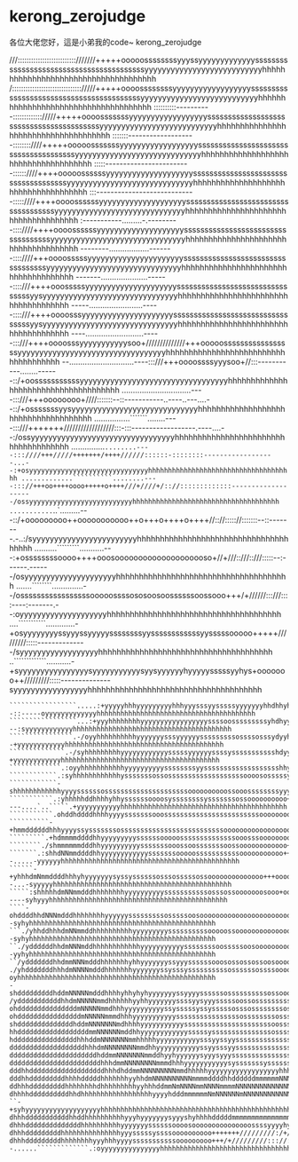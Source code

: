 # kerong_zerojudge
各位大佬您好，這是小弟我的code~
kerong_zerojudge

///::::::::::::::::::::::::::///////+++++ooooossssssssyyyssyyyyyyyyyyyyysssssssssssssssssssssssssssssssssssssssssyyyyyyyyyyyyyyyyyyyyyyyyyyyhhhhhhhhhhhhhhhhhhhhhhhhhhhhhhhhhhhhh
/::::::::::::::::::::::::::::::://///+++++oooossssssssyyyyyyyyyyyyyyyyyysssssssssssssssssssssssssssssssssssssssssyyyyyyyyyyyyyyyyyyyyyyyyyyyhhhhhhhhhhhhhhhhhhhhhhhhhhhhhhhhhhhhh
::::::::::----------::::::::::::://///+++++oooosssssssyyyyyyyyyyyyyyyyyysssssssssssssssssssssssssssssssssssssssssyyyyyyyyyyyyyyyyyyyyyyyyyyyhhhhhhhhhhhhhhhhhhhhhhhhhhhhhhhhhhhhh
:::::::-------------------::::::::////+++++ooooosssssssyyyyyyyyyyyyyyyyyyssssssssssssssssssssssssssssssssssssssyyyyyyyyyyyyyyyyyyyyyyyyyyyyyhhhhhhhhhhhhhhhhhhhhhhhhhhhhhhhhhhhhh
:::::------------------------::::::////++++ooooossssssyyyyyyyyyyyyyyyyyyyysssssssssssssssssssssssssssssssssssssyyyyyyyyyyyyyyyyyyyyyyyyyyyyyhhhhhhhhhhhhhhhhhhhhhhhhhhhhhhhhhhhhh
:::----------------------------:::::////++++oooossssssyyyyyyyyyyyyyyyyyyyyssssssssssssssssssssssssssssssssssssyyyyyyyyyyyyyyyyyyyyyyyyyyyyyyhhhhhhhhhhhhhhhhhhhhhhhhhhhhhhhhhhhhh
:-----------.........-.---------::::////++++oooossssssyyyyyyyyyyyyyyyyyyyysssssssssssssssssssssssssssssssssssyyyyyyyyyyyyyyyyyyyyyyyyyyyyyyyhhhhhhhhhhhhhhhhhhhhhhhhhhhhhhhhhhhhh
--------..................-------::::////+++oooosssssyyyyyyyyyyyyyyyyyyyyyyssssssssssssssssssssssssssssssssssyyyyyyyyyyyyyyyyyyyyyyyyyyyyyyyhhhhhhhhhhhhhhhhhhhhhhhhhhhhhhhhhhhhh
-------.....................------::::///++++ooosssssyyyyyyyyyyyyyyyyyyyyyssssssssssssssssssssssssssssssssyysyyyyyyyyyyyyyyyyyyyyyyyyyyyyyyyhhhhhhhhhhhhhhhhhhhhhhhhhhhhhhhhhhhhh
-----........................-----::::///++++oooosssyyyyyyyyyyyyyyyyyyyyysssssssssssssssssssssssssssssssssyysyyyyyyyyyyyyyyyyyyyyyyyyyyyyyyyhhhhhhhhhhhhhhhhhhhhhhhhhhhhhhhhhhhhh
----..........................-----:::///++++oooosssyyyyyyyyyyysoo+//////////////+++ooooosssssssssssssssssyyyyyyyyyyyyyyyyyyyyyyyyyyyyyyyyyyhhhhhhhhhhhhhhhhhhhhhhhhhhhhhhhhhhhhh
--.............................----:::///+++oooossssyyysoo+//:::-----------........------::/+oosssssssssssyyyyyyyyyyyyyyyyyyyyyyyyyyyyyyyyyyhhhhhhhhhhhhhhhhhhhhhhhhhhhhhhhhhhhhh
...............................----:::///+++oooooooo+////:::::::--::-----------..----..---....--::/+osssssssyysyyyyyyyyyyyyyyyyyyyyyyyyyyyyyhhhhhhhhhhhhhhhhhhhhhhhhhhhhhhhhhhhhh
................```````........----:::///+++++++//////////////////:::-:::------------------.----....--:/ossyyyyyyyyyyyyyyyyyyyyyyyyyyyyyyyyyhhhhhhhhhhhhhhhhhhhhhhhhhhhhhhhhhhhhh
...............````````........----:::////+++/////+++++++/++++//////::::::-::::::::------------------...--:+osyyyyyyyyyyyyyyyyyyyyyyyyyyyyyyhhhhhhhhhhhhhhhhhhhhhhhhhhhhhhhhhhhhh
.............``````````........----::://+++oo++++oooo+++++o++++///+////+/:://:::::::::::::--------------------/ossyyyyyyyyyyyyyyyyyyyyyyyyyyhhhhhhhhhhhhhhhhhhhhhhhhhhhhhhhhhhhhh
...........````````..`.........---::/+ooooooooo++ooooooooooo++o+++o++++o++++//:://::::://:::::::--::--------.-..:/syyyyyyyyyyyyyyyyyyyyyyyyhhhhhhhhhhhhhhhhhhhhhhhhhhhhhhhhhhhhhh
..........`````````...........---:+ossssssssoooo++++ooosoooooooooooooooooooso+//+///::///::///:::::--:------.------/osyyyyyyyyyyyyyyyyyyyyyhhhhhhhhhhhhhhhhhhhhhhhhhhhhhhhhhhhhhh
.......````````..............--/osssssssssssssssssooooossssososoosoossssssoossooo+++/+//////:::///::::----:-------.--:oyyyyyyyyyyyyyyyyyyyyhhhhhhhhhhhhhhhhhhhhhhhhhhhhhhhhhhhhhh
....```````````.............-+osyyyyyyyyssyyyssyyyyyssssssssyyssssssssssssyysssssooooo+++++/////////:::::--------------/syyyyyyyyyyyyyyyyyyhhhhhhhhhhhhhhhhhhhhhhhhhhhhhhhhhhhhhh
..`````````````...........-+syyyyyyyyyyyyyyyysyyyyyyyyyyysyysyyyyyyhyyyyysssssyyhys+ooooooo++/////////:::::--------------syyyyyyyyyyyyyyyyyhhhhhhhhhhhhhhhhhhhhhhhhhhhhhhhhhhhhhh
`````````````````.......:+syyyhhyyyyyyyyyyyyyyyyyyyyysyyhyyyyyyyhyyhhhhyyssyyhhhyddyssoosooooo+//+/////:::::::::----:-----oyyyyyyyyyyyyyyhhhhhhhhhhhhhhhhhhhhhhhhhhhhhhhhhhhhhhhh
`````````````````.....:+yyyyyhhhyyyyyyyyyhhhyyysssyysssssyyyyyyyhhdhhyhsooydmddsyhddyysssossso+++++++///::::::::::--::-----oyyyyyyyyyyyyyhhhhhhhhhhhhhhhhhhhhhhhhhhhhhhhhhhhhhhhh
`````````````````...:+yyyhhhhhhhhyyyyyyyyyyyyyyyyyssssoosssssssssyhdhyysohNNNNNy/ydddhhyysyysooo++++++/////:://:::-:::::---:syyyyyyyyyyyyhhhhhhhhhhhhhhhhhhhhhhhhhhhhhhhhhhhhhhhh
````````````````.-/oyyhhhhhhhhhhyyyyyyysssyyyyyysssssssssossssosssydyyhyohMNNMNdyhdhdmdhyyyyyssso+o+++oo++/////::/::/+/:::--+yyyyyyyyyyyyhhhhhhhhhhhhhhhhhhhhhhhhhhhhhhhhhhhhhhhh
``````````````.-/syhhhhhhhhhyyyyyyyyyyyysssssyyyyyyssssyssssssssssshdyyysshdmmdhyshhdmmddhhyyyyysooooossso++//++//o++yo///:-+yyyyyyyyyyyyhhhhhhhhhhhhhhhhhhhhhhhhhhhhhhhhhhhhhhhh
`````````````.:oyyhhhhhhhhhhhyyyyyyyyyyssssssssyyssssssssssssssssssshhyyyyssssssssyyhddmmmdmmmdddddyyddmdyyso+sddhyosyssys+/syyyyyyyyyyyyhhhhhhhhhhhhhhhhhhhhhhhhhhhhhhhhhhhhhhhh
````````````.:syhhhhhhhhhhhhysssssssossosssssssssssssssssssoooososssssyyyyssooosssyyyhhhhddddmmmmddhhhhhddsoo/+sss+-.....-/syyyyyyyyyyyyyhhhhhhhhhhhhhhhhhhhhhhhhhhhhhhhhhhhhhhhh
````````````-shhhhhhhhhhhhyyyyssssssosssssssssssssssssssssoooooooooossooossssssssyyyyyssyyssssosyso+++sooo/:-..`..````````.yyyyyyyyyyyyyyhhhhhhhhhhhhhhhhhhhhhhhhhhhhhhhhhhhhhhhh
```````````.:yhhhhhddhhhhyhhyssssssoooosyssssssssysssssssossoooooooooo++ooooossssyssssssssoo+o+ooo/+/+o++/----....`..`````.+yyyyyyyyyyyhhhhhhhhhhhhhhhhhhhhhhhhhhhhhhhhhhhhhhhhhh
```````````.ohddhddddhhhhyyyysssssssooossssssssssssssssssssssssooooooooooooooooosssssssooooo+o+o+++++++++//:::-::-...``````.oyyyyyyyyyyhhhhhhhhhhhhhhhhhhhhhhhhhhhhhhhhhhhhhhhhhh
``````````-+hmmddddddhhhyyyyssysssssssossssssssssssssssssssssssssooooooooooooooooosoooooooo+++o++++///++oo+++++//:-...``````:yyyyyyyyyyhhhhhhhhhhhhhhhhhhhhhhhhhhhhhhhhhhhhhhhhhh
`````````.+hdmmmmddddhhyyyyyyyyyssssssooooossssssssssssssooosssoooooooooooooooooooooooooooooooo++///+/osoooooo++//:-......``.oyhyyyyhhyhhhhhhhhhhhhhhhhhhhhhhhhhhhhhhhhhhhhhhhhhh
````````./shmmmmmmdddhhyyyyyyyyyysssssssooossoosssssssoossoooooooooooo+ooooooooooooosoooo+++++o++///+oysssssoooo++//:-....``.:yyyyyyhyyhhhhhhhhhhhhhhhhhhhhhhhhhhhhhhhhhhhhhhhhhh
```````.:shhdNNmmddddhhyyyyyyyyyyyysssssssooooosssssssssssooooooooooo++++oooooooooooosoooo+++++++///+syyyyssssssoo++/:--.....-yyyyyyhhhhhhhhhhhhhhhhhhhhhhhhhhhhhhhhhhhhhhhhhhhhh
``````-+yhhhdmNmmddddhhhyhyyyyyyysyssyssssssosssosssssossoooooooooooooo+++ooooooooooossooo++++++////oyhyyyssssssssoo+/::--...-syyyyyhhhhhhhhhhhhhhhhhhhhhhhhhhhhhhhhhhhhhhhhhhhhh
`````:shhhhhdmNNmmdddhhhhhhhhyyyyyyyyyysssssssssssosssossooooooosooo+oooooooooooo++oooooooo++++///+oshhhyyyyssssssooo+/::-----syhyyyhhhhhhhhhhhhhhhhhhhhhhhhhhhhhhhhhhhhhhhhhhhhh
````-ohddddhhdNNNmdddhhhhhhhhyyyyyysssssssssosssssoosooooooooooooooooooooooooooo++++oo+o+ooo++///++shdddhyhhyysssssso++/::::--syhyhhhhhhhhhhhhhhhhhhhhhhhhhhhhhhhhhhhhhhhhhhhhhhh
```./yhhddhhhdmNNmmddhhhhhhhhhhyyyyyyyyyssssssssssooooossoooooooooooooooooooooo+oo+ooo++++o+++///+sydmmddhhhyyyyyssooo+/::::--syhyhhhhhhhhhhhhhhhhhhhhhhhhhhhhhhhhhhhhhhhhhhhhhhh
``./yddddddhhdmNNNmddhhhhhhhhhhhhyyyyyyyyyyyssssssssoosssssoosooooooooooooosooooo++oso++++o++++/+oymmmddhhhyyyyyysssoo++/+//--yyhyhhhhhhhhhhhhhhhhhhhhhhhhhhhhhhhhhhhhhhhhhhhhhhh
``/ydddddddhhdmmNNNmdddhhhhhhhyhhyyyyyyyssyyyssssssooosossossossoosoooooosooooooo++oo+++++++++/+osdmmmmdddddddhyyyysso++/++/-/yyhhhhhhhhhhhhhhhhhhhhhhhhhhhhhhhhhhhhhhhhhhhhhhhhh
./yhdddddddhhhdmNNNNmdddhhhhhhhyyyyyyyssysssyssssssssssossssssossssooooosoooooooo++oo++++++++++osydNmmmmdmddhdhhhhyssso++o+/-oyhhhhhhhhhhhhhhhhhhhhhhhhhhhhhhhhhhhhhhhhhhhhhhhhhh
-shdddddddddhddmNNNNNmdddhhhhyhhyhyhyyyyyyyssyyyyssssssossssssssssossoooossooooooooooo++++++++oohdmNNmddddddddhdhhhysso+ooo::yyhyhhhhhhhhhhhhhhhhhhhhhhhhhhhhhhhhhhhhhhhhhhhhhhhh
/ydddddddddddhhdmNNNNNmmdhhhhhhyyhhyyyyyyyssssyysyyysssssoossosssssssssssossoosooooooo++++o//+syhmmNNNmddddmmdddhhyyyyssoo+:oyyhyhhhhhhhhhhhhhhhhhhhhhhhhhhhhhhhhhhhhhhhhhhhhhhhh
ohdddddddddddddddmNNNNNmmdhhhyyyyyyyyyyssysssssyssysssssosssossssssssossssssosyooooooo+oo++o+osdmmmmNNNNNdddddddhyssyssssso+yyhhhhhhhhhhhhhhhhhhhhhhhhhhhhhhhhhhhhhhhhhhhhhhhhhhh
ohddddddddddddddddmNNNNNmmmdhhhyyyyyyyyyyyssssssssssssssssossssssssossssssssssysossooooo+o+oosdmmmmmNNNNNNNNmhddhyyssssssooyyyyhhyhhhhhhhhhhhhhhhhhhhhhhhhhhhhhhhhhhhhhhhhhhhhhhh
shddddddddddddddhddmNNNNNNNmdhhhhyyyyyyyyyyyssssssssssssssssssssssoosssssssssssssssooooooossyhmmmmmNNNNNNmNMNmNmhysyyysys+syyyhhhhhhhhhhhhhhhhhhhhhhhhhhhhhhhhhhhhhhhhhhhhhhhhhhh
hhddddddddddddddddddmmNNNNNNmddhhyyyyyyyyyyyysssssysssssssssssssssossssosssssssssssssoooosssdmmmmmmmNNNNNNNNNhmmdhysssssoshhyhhhhhhhhhhhhhhhhhhhhhhhhhhhhhhhhhhhhhhhhhhhhhhhhhhhh
hddddddddddddddddhhhddmNNNNNNNmmhhhhhyyyyyyyyyyysssyyssyysssssssssssssssssssossooosssoossyhhmmNmmmmmmmNNNmmmdhmmddhhysoosyyyyhhhhhhhhhhhhhhhhhhhhhhhhhhhhhhhhhhhhhhhhhhhhhhhhhhhh
dddddddddddddddddddhhhdmNNNNNNNNmmdhhyyyyyyyyyyyssyysssyyssssssssssssssssssoossoooosssyhhhdmmmmmmmmmmmmmddhyyhmmddhyyosyyyyyyhhhhhhhhhhhhhhhhhhhhhhhhhhhhhhhhhhhhhhhhhhhhhhhhhhhh
ddddddddddddddddddddddhddmmNNNNNNNmmddhyyhyyyyyysyyysyyyssssssssssssssssssooosossssyhhdmmmmmmmmmNNNNNdddhyyyydmmmdyssyyyyyyyyhhhhhhhhhhhhhhhhhhhhhhhhhhhhhhhhhhhhhhhhhhhhhhhhhhhh
dddddddddddddddddddddddhhhdmmNNNNNNNNmmmdhhhyyyyyyyyyyysysssssssyssssssyssssshhdddmmmmmmmmmmmmmmNNNNdyyyysyyhmNmmhsyyyyyyyyyyhhhhhhhhhhhhhhhhhhhhhhhhhhhhhhhhhhhhhhhhhhhhhhhhhhhh
dddhhdddddddddddddddddddhhhdhddmmNNNNNNNNNmmdhhhhhyyyyyyyyyyyyyyyyyyhhhhhdddmmmNmmmmmmmmmmmmmNNNmmmhyssyyyyhmNNmdhyyyyyyyyhhhhhhhhhhhhhhhhhhhhhhhhhhhhhhhhhhhhhhhhhhhhhhhhhhhhhhh
dddhhdddddddddhhhhdddddhhhhhhhyyhhdmNNNNNNNNNNmmmmddddhhddddddmmmmmmNNNmNNNNmmmmmmmddddmmmNNNNmdhhysysyyyyydNmdhyyyyyyyyyyhhhhhhhhhhhhhhhhhhhhhhhhhhhhhhhhhhhhhhhhhhhhhhhhhhhhhhh
ddhhhdddddddddhhhhhhhhdhhhhhhhhhyyhhhddmmNmNNNNmmNNNNmmmmNNNNNNNNNNNNNNmNNNNNmmmmmmddmNNmmNNmdhy+/+yyyyyyyhddhyyhyyyyyyyyyhhhhhhhhhhhhhhhhhhhhhhhhhhhhhhhhhhhhhhhhhhhhhhhhhhhhhhh
dhhhhddddddddddhhdhhhhhhhhhhhhhhhhhhyyyyhdddmmmmmmNmNNNNNNmNNNNNNNNNNNNNmmmNmmmmmdddmNNNNmmdhy+-``-+syhyyyyyyyyyyyyyyyyyyyhhhhhhhhhhhhhhhhhhhhhhhhhhhhhhhhhhhhhhhhhhhhhhhhhhhhhhh
dhhhdddddddddddhhddhhhhhhhhhhyyyhyyyyyyysyyyshyhhhhdddddmmmmmmmmmmmmmmmmmmmmdhhhyssyhdmNmddho/`````-/syyyyyyyyyyyyyyyyyyyyhhhhhhhhhhhhhhhhhhhhhhhhhhhhhhhhhhhhhhhhhhhhhhhhhhhhhhh
dhhhddddddddddddddhhhhhhhhhhyyyyyyyssssssoooosooooooooooooooossssyyyyhyssoo+++osssssssyhhys+.``````..:oyyyyyyyyyyyyyyyyyyhhhhhhhhhhhhhhhhhhhhhhhhhhhhhhhhhhhhhhhhhhhhhhhhhhhhhhhh
dhhhdddddddddhhhhhhhhhhhhhhhyyysssssyssssoooooooooo+++++++/////////:/+/::::::://+////:::::-.`````````.:oyyyyyyyyyyyyyyyyhhhhhhhhhhhhhhhhhhhhhhhhhhhhhhhhhhhhhhhhhhhhhhhhhhhhhhhhh
dhhhdddddddddhhhhhhhhyyyhhhyyyysssssssssssooooooooo+++/+/////////::://:::::::-:::--......`````````````.:oyyyyyyyyyyyyyyyhhhhhhhhhhhhhhhhhhhhhhhhhhhhhhhhhhhhhhhhhhhhhhhhhhhhhhhhh
